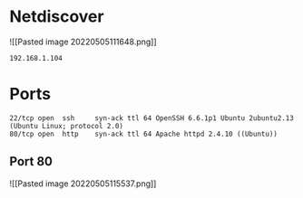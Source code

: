 # Netdiscover
![[Pasted image 20220505111648.png]]

```text
192.168.1.104
```

# Ports
```text
22/tcp open  ssh     syn-ack ttl 64 OpenSSH 6.6.1p1 Ubuntu 2ubuntu2.13 (Ubuntu Linux; protocol 2.0)
80/tcp open  http    syn-ack ttl 64 Apache httpd 2.4.10 ((Ubuntu))
```

## Port 80
![[Pasted image 20220505115537.png]]

